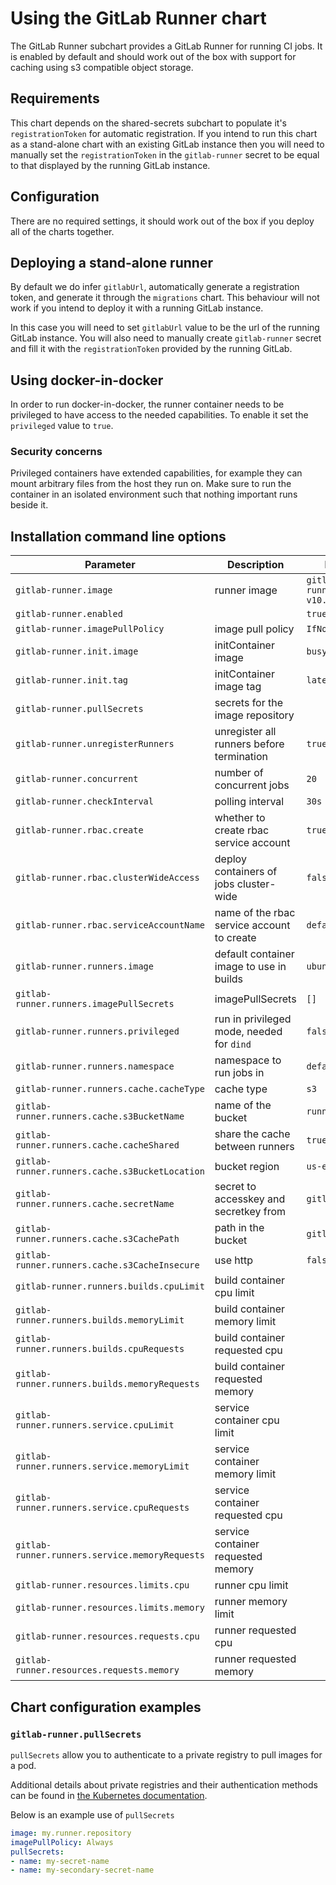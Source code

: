 # Using the GitLab Runner chart

The GitLab Runner subchart provides a GitLab Runner for running CI jobs. It is enabled by default and should work out of the box with support for caching using s3 compatible object storage.

## Requirements

This chart depends on the shared-secrets subchart to populate it's `registrationToken` for automatic registration. If you intend to run this chart as a stand-alone chart with an existing GitLab instance then you will need to manually set the `registrationToken` in the `gitlab-runner` secret to be equal to that displayed by the running GitLab instance.

## Configuration

There are no required settings, it should work out of the box if you deploy all of the charts together.

## Deploying a stand-alone runner

By default we do infer `gitlabUrl`, automatically generate a registration token, and generate it through the `migrations` chart. This behaviour will not work if you intend to deploy it with a running GitLab instance.

In this case you will need to set `gitlabUrl` value to be the url of the running GitLab instance. You will also need to manually create `gitlab-runner` secret and fill it with the `registrationToken` provided by the running GitLab.

## Using docker-in-docker

In order to run docker-in-docker, the runner container needs to be privileged to have access to the needed capabilities. To enable it set the `privileged` value to `true`.

### Security concerns

Privileged containers have extended capabilities, for example they can mount arbitrary files from the host they run on. Make sure to run the container in an isolated environment such that nothing important runs beside it.

## Installation command line options

| Parameter                                      | Description                                | Default                               |
| ---------------------------------------------- | ------------------------------------------ | ------------------------------------- |
| `gitlab-runner.image`                          | runner image                               | `gitlab/gitlab-runner:alpine-v10.5.0` |
| `gitlab-runner.enabled`                        |                                            | `true`                                |
| `gitlab-runner.imagePullPolicy`                | image pull policy                          | `IfNotPresent`                        |
| `gitlab-runner.init.image`                     | initContainer image                        | `busybox`                             |
| `gitlab-runner.init.tag`                       | initContainer image tag                    | `latest`                              |
| `gitlab-runner.pullSecrets`                    | secrets for the image repository           |                                       |
| `gitlab-runner.unregisterRunners`              | unregister all runners before termination  | `true`                                |
| `gitlab-runner.concurrent`                     | number of concurrent jobs                  | `20`                                  |
| `gitlab-runner.checkInterval`                  | polling interval                           | `30s`                                 |
| `gitlab-runner.rbac.create`                    | whether to create rbac service account     | `true`                                |
| `gitlab-runner.rbac.clusterWideAccess`         | deploy containers of jobs cluster-wide     | `false`                               |
| `gitlab-runner.rbac.serviceAccountName`        | name of the rbac service account to create | `default`                             |
| `gitlab-runner.runners.image`                  | default container image to use in builds   | `ubuntu:16.04`                        |
| `gitlab-runner.runners.imagePullSecrets`       | imagePullSecrets                           | `[]`                                  |
| `gitlab-runner.runners.privileged`             | run in privileged mode, needed for `dind`  | `false`                               |
| `gitlab-runner.runners.namespace`              | namespace to run jobs in                   | `default`                             |
| `gitlab-runner.runners.cache.cacheType`        | cache type                                 | `s3`                                  |
| `gitlab-runner.runners.cache.s3BucketName`     | name of the bucket                         | `runner-cache`                        |
| `gitlab-runner.runners.cache.cacheShared`      | share the cache between runners            | `true`                                |
| `gitlab-runner.runners.cache.s3BucketLocation` | bucket region                              | `us-east-1`                           |
| `gitlab-runner.runners.cache.secretName`       | secret to accesskey and secretkey from     | `gitlab-minio`                        |
| `gitlab-runner.runners.cache.s3CachePath`      | path in the bucket                         | `gitlab-runner`                       |
| `gitlab-runner.runners.cache.s3CacheInsecure`  | use http                                   | `false`                               |
| `gitlab-runner.runners.builds.cpuLimit`        | build container cpu limit                  |                                       |
| `gitlab-runner.runners.builds.memoryLimit`     | build container memory limit               |                                       |
| `gitlab-runner.runners.builds.cpuRequests`     | build container requested cpu              |                                       |
| `gitlab-runner.runners.builds.memoryRequests`  | build container requested memory           |                                       |
| `gitlab-runner.runners.service.cpuLimit`       | service container cpu limit                |                                       |
| `gitlab-runner.runners.service.memoryLimit`    | service container memory limit             |                                       |
| `gitlab-runner.runners.service.cpuRequests`    | service container requested cpu            |                                       |
| `gitlab-runner.runners.service.memoryRequests` | service container requested memory         |                                       |
| `gitlab-runner.resources.limits.cpu`           | runner cpu limit                           |                                       |
| `gitlab-runner.resources.limits.memory`        | runner memory limit                        |                                       |
| `gitlab-runner.resources.requests.cpu`         | runner requested cpu                       |                                       |
| `gitlab-runner.resources.requests.memory`      | runner requested memory                    |                                       |

## Chart configuration examples

### `gitlab-runner.pullSecrets`

`pullSecrets` allow you to authenticate to a private registry to pull images for a pod.

Additional details about private registries and their authentication methods can be found in [the Kubernetes documentation](https://kubernetes.io/docs/concepts/containers/images/#specifying-imagepullsecrets-on-a-pod).

Below is an example use of `pullSecrets`

```YAML
image: my.runner.repository
imagePullPolicy: Always
pullSecrets:
- name: my-secret-name
- name: my-secondary-secret-name
```
